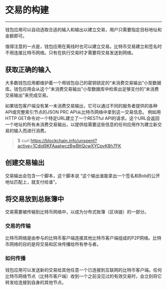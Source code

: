 <!--
 * @Author: ZhXZhao
 * @Date: 2020-02-17 23:06:11
 * @LastEditors: ZhXZhao
 * @LastEditTime: 2020-02-17 23:06:11
 * @Description: 
 -->

# 交易的构建

---



钱包应用可以自动选取合适的输入和输出以建立交易，用户只需要指定目标地址和金额即可。

值得注意的一点是，钱包应用在离线时也可以建立交易。比特币交易建立和签名时不用连接比特币网络。只有在执行交易时才需要将交易发送到网络。

## 获取正确的输入

大多数钱包应用都维护着一个用钱包自己的密钥锁定的“未消费交易输出”小型数据库。钱包应用会从这个“未消费交易输出”小型数据库中检索出足够支付的“未消费交易输出”来完成交易。

如果钱包客户端没有某一未消费交易输出，它可以通过不同的服务者提供的各种API或完整索引节点的JSON PRC API从比特币网络中拿到这一交易信息。
例如用HTTP GET命令对一个特定URL建立了一个RESTful API的请求。这个URL会返回一个地址的所有未消费交易输出，以提供给需要这些信息的任何应用作为建立新交易的输入而进行消费。
> $ curl https://blockchain.info/unspent?active=1Cdid9KFAaatwczBwBttQcwXYCpvK8h7FK

## 创建交易输出

交易输出会包含一个脚本，这个脚本说 “这个输出谁能拿出一个签名和Bob的公开地址匹配上，就支付给谁”。

## 将交易放到总账簿中

交易需要被传输到比特币网络中，以成为分布式账簿（区块链）的一部分。

### 交易的传输

比特币网络是由参与的比特币客户端连接其他比特币客户端组成的P2P网络。比特币网络的目的是将交易和区块传播给所有参与者。

### 如何传播

钱包应用可以发送新的交易给其他任意一个已连接到互联网的比特币客户端。任何比特币网络节点（比特币客户端）收到一个之前没见过的有效交易时，会立刻将它转发给连接到自身的其他节点。
